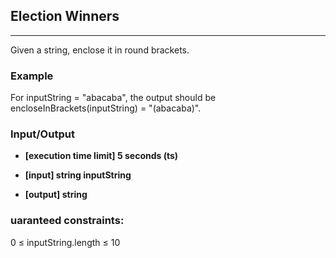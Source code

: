 ## Election Winners
---
Given a string, enclose it in round brackets.

### Example
For inputString = "abacaba", the output should be
encloseInBrackets(inputString) = "(abacaba)".

### Input/Output
- **[execution time limit] 5 seconds (ts)**

- **[input] string inputString**

- **[output] string**

### uaranteed constraints:
0 ≤ inputString.length ≤ 10
